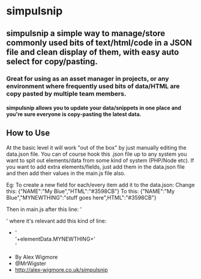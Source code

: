 simpulsnip
==========
## simpulsnip a simple way to manage/store commonly used bits of text/html/code in a JSON file and clean display of them, with easy auto select for copy/pasting.

### Great for using as an asset manager in projects, or any environment where frequently used bits of data/HTML are copy pasted by multiple team members.

#### simpulsnip allows you to update your data/snippets in one place and you're sure everyone is copy-pasting the latest data.

## How to Use
At the basic level it will work "out of the box" by just manually editing the data.json file. You can of course hook this .json file up to any system you want to spit out elements/data from some kind of system (PHP/Node etc).
If you want to add extra elements/fields, just add them in the data.json file and then add their values in the main.js file also.

Eg:
To create a new field for each/every item add it to the data.json:
Change this:
{"NAME":"My Blue","HTML":"#3598CB"}
To this:
{"NAME":"My Blue","MYNEWTHING":"stuff goes here",HTML":"#3598CB"}

Then in main.js after this line: '<div class="element">' where it's relevant add this kind of line:
+ '<div>'+elementData.MYNEWTHING+'</div>'


* By Alex Wigmore
* @MrWigster
* http://alex-wigmore.co.uk/simpulsnip
